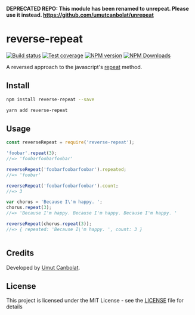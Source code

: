 **DEPRECATED REPO: This module has been renamed to unrepeat. Please use it instead. https://github.com/umutcanbolat/unrepeat**

# reverse-repeat

[![Build status](https://img.shields.io/travis/umutcanbolat/reverse-repeat/master.svg?style=flat)](https://travis-ci.org/umutcanbolat/reverse-repeat)
[![Test coverage](https://img.shields.io/codecov/c/github/umutcanbolat/reverse-repeat.svg?style=flat)](https://codecov.io/gh/umutcanbolat/reverse-repeat)
[![NPM version](https://img.shields.io/npm/v/reverse-repeat.svg?style=flat)](https://www.npmjs.com/package/reverse-repeat)
[![NPM Downloads](https://img.shields.io/npm/dm/reverse-repeat.svg?style=flat)](https://www.npmjs.com/package/reverse-repeat)

A reversed approach to the javascript's [repeat](https://developer.mozilla.org/en-US/docs/Web/JavaScript/Reference/Global_Objects/String/repeat) method.

## Install

```sh
npm install reverse-repeat --save
```

```sh
yarn add reverse-repeat
```

## Usage

```javascript
const reverseRepeat = require('reverse-repeat');

'foobar'.repeat(3);
//=> 'foobarfoobarfoobar'

reverseRepeat('foobarfoobarfoobar').repeated;
//=> 'foobar'

reverseRepeat('foobarfoobarfoobar').count;
//=> 3

var chorus = 'Because I\'m happy. ';
chorus.repeat(3);
//=> 'Because I'm happy. Because I'm happy. Because I'm happy. '

reverseRepeat(chorus.repeat(3));
//=> { repeated: 'Because I\'m happy. ', count: 3 }



```


## Credits
Developed by [Umut Canbolat](https://github.com/umutcanbolat).

## License
This project is licensed under the MIT License - see the [LICENSE](LICENSE) file for details
